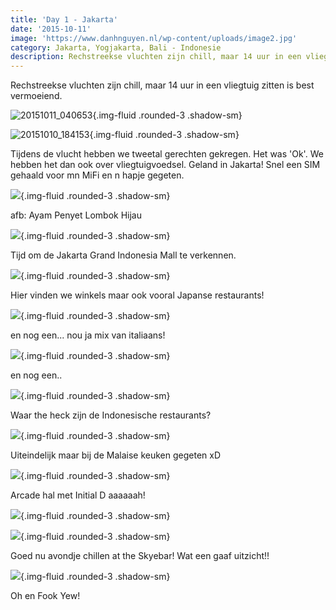 ```yaml
---
title: 'Day 1 - Jakarta'
date: '2015-10-11'
image: 'https://www.danhnguyen.nl/wp-content/uploads/image2.jpg'
category: Jakarta, Yogjakarta, Bali - Indonesie
description: Rechstreekse vluchten zijn chill, maar 14 uur in een vliegtuig zitten is best vermoeiend...
---
```


Rechstreekse vluchten zijn chill, maar 14 uur in een vliegtuig zitten is best vermoeiend.

![20151011_040653](https://www.danhnguyen.nl/wp-content/uploads/20151011_040653-1024x576.jpg){.img-fluid .rounded-3 .shadow-sm}

![20151010_184153](https://www.danhnguyen.nl/wp-content/uploads/20151010_184153-e1444588801532-1024x576.jpg){.img-fluid .rounded-3 .shadow-sm}

Tijdens de vlucht hebben we tweetal gerechten gekregen. Het was 'Ok'. We hebben het dan ook over vliegtuigvoedsel.
Geland in Jakarta! Snel een SIM gehaald voor mn MiFi en n hapje gegeten.

![](https://www.danhnguyen.nl/wp-content/uploads/image1-1024x576.jpg){.img-fluid .rounded-3 .shadow-sm}

afb: Ayam Penyet Lombok Hijau

![](https://www.danhnguyen.nl/wp-content/uploads/image13-1024x576.jpg){.img-fluid .rounded-3 .shadow-sm}

Tijd om de Jakarta Grand Indonesia Mall te verkennen.

![](https://www.danhnguyen.nl/wp-content/uploads/image5-1024x576.jpg){.img-fluid .rounded-3 .shadow-sm}

Hier vinden we winkels maar ook vooral Japanse restaurants!

![](https://www.danhnguyen.nl/wp-content/uploads/image3-1024x576.jpg){.img-fluid .rounded-3 .shadow-sm}

en nog een... nou ja mix van italiaans!

![](https://www.danhnguyen.nl/wp-content/uploads/image4-1024x576.jpg){.img-fluid .rounded-3 .shadow-sm}

en nog een..

![](https://www.danhnguyen.nl/wp-content/uploads/image32-1024x576.jpg){.img-fluid .rounded-3 .shadow-sm}

Waar the heck zijn de Indonesische restaurants?

![](https://www.danhnguyen.nl/wp-content/uploads/image31-1024x576.jpg){.img-fluid .rounded-3 .shadow-sm}

Uiteindelijk maar bij de Malaise keuken gegeten xD

![](https://www.danhnguyen.nl/wp-content/uploads/image8-1024x576.jpg){.img-fluid .rounded-3 .shadow-sm}

Arcade hal met Initial D aaaaaah!

![](https://www.danhnguyen.nl/wp-content/uploads/image30-1024x576.jpg){.img-fluid .rounded-3 .shadow-sm}

![](https://www.danhnguyen.nl/wp-content/uploads/image9-1024x576.jpg){.img-fluid .rounded-3 .shadow-sm}

Goed nu avondje chillen at the Skyebar! Wat een gaaf uitzicht!!

![](https://www.danhnguyen.nl/wp-content/uploads/image12-1024x576.jpg){.img-fluid .rounded-3 .shadow-sm}

Oh en Fook Yew!
